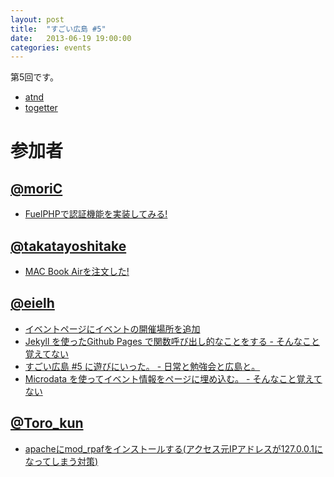 ```yaml
---
layout: post
title:  "すごい広島 #5"
date:   2013-06-19 19:00:00
categories: events
---
```


第5回です。

* [atnd](http://atnd.org/events/40559)
* [togetter](http://togetter.com/li/521209)

<!-- 概要 -->

# 参加者

## [@moriC](https://twitter.com/CentBoss)

* [FuelPHPで認証機能を実装してみる!](http://blog.mori-theta.net/?p=102)

## [@takatayoshitake](https://twitter.com/takatayoshitake)

* [MAC Book Airを注文した!](http://tktstudy.blogspot.jp/2013/06/20130619-5.html)

## [@eielh](https://twitter.com/eielh)

* [イベントページにイベントの開催場所を追加](https://github.com/great-h/great-h.github.io/pull/110)
* [Jekyll を使ったGithub Pages で関数呼び出し的なことをする - そんなこと覚えてない](http://blog.eiel.info/blog/2013/06/19/jekyll-on-function/)
* [すごい広島 #5 に遊びにいった。 - 日常と勉強会と広島と。](http://eielh-life.tumblr.com/post/53368072707/5)
* [Microdata を使ってイベント情報をページに埋め込む。 - そんなこと覚えてない](http://blog.eiel.info/blog/2013/06/23/microdata-on-great-h/)

## [@Toro_kun](https://twitter.com/Toro_kun)

* [apacheにmod_rpafをインストールする(アクセス元IPアドレスが127.0.0.1になってしまう対策)](http://106n.net/toro/blog/?p=951)
